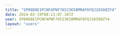 ```yaml
---
title: "SP08D8E1PCNFAPNF76523K58MRAF6FQJ26588ZY4"
date: 2024-02-19T08:11:07.347Z
user: SP08D8E1PCNFAPNF76523K58MRAF6FQJ26588ZY4
layout: "users"
---
```

    